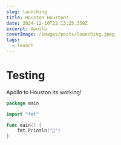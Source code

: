 ```yaml
---
slug: launching
title: Houston Houston!
date: 2024-12-10T22:13:25.350Z
excerpt: Apollo
coverImage: /images/posts/launching.jpeg
tags:
  - launch
---
```


<script>
import CodeBlock from "$lib/components/molecules/CodeBlock.svelte";
</script>

# Testing
Apollo to Houston its working!

<CodeBlock lang="go">

```go
package main

import "fmt"

func main() {
    fmt.Println("🚀")
}
```
</CodeBlock>
